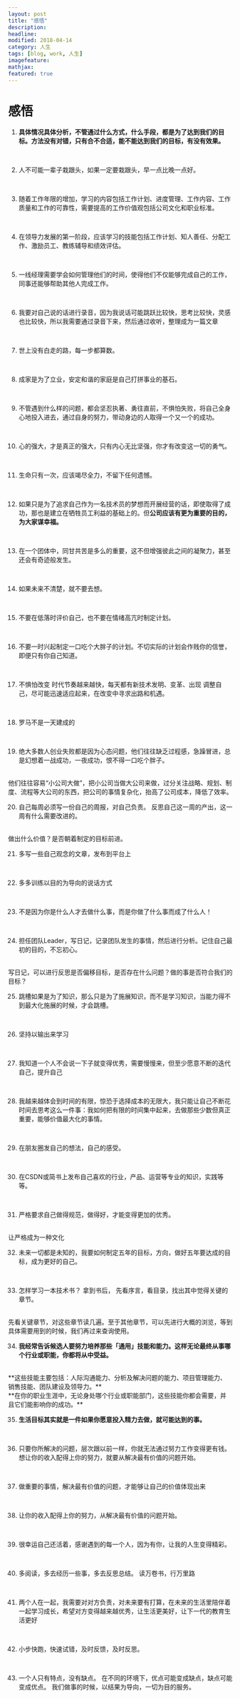```yaml
---
layout: post
title: "感悟"
description: 
headline: 
modified: 2018-04-14
category: 人生
tags: [blog, work, 人生]
imagefeature: 
mathjax: 
featured: true
---
```



# 感悟

1. **具体情况具体分析，不管通过什么方式，什么手段，都是为了达到我们的目标。方法没有对错，只有合不合适，能不能达到我们的目标，有没有效果。**
<br/>

2. 人不可能一辈子栽跟头，如果一定要栽跟头，早一点比晚一点好。
<br/>

3. 随着工作年限的增加，学习的内容包括工作计划、进度管理、工作内容、工作质量和工作的可靠性，需要提高的工作价值观包括公司文化和职业标准。
<br/>

4. 在领导力发展的第一阶段，应该学习的技能包括工作计划、知人善任、分配工作、激励员工、教练辅导和绩效评估。
<br/>

5. 一线经理需要学会如何管理他们的时间，使得他们不仅能够完成自己的工作，同事还能够帮助其他人完成工作。
<br/>

6. 我要对自己说的话进行录音，因为我说话可能跳跃比较快，思考比较快，灵感也比较快，所以我需要通过录音下来，然后通过收听，整理成为一篇文章
<br/>

7. 世上没有白走的路，每一步都算数。
<br/>

8. 成家是为了立业，安定和谐的家庭是自己打拼事业的基石。
<br/>

9. 不管遇到什么样的问题，都会坚忍执著、勇往直前，不惧怕失败，将自己全身心地投入进去，通过自身的努力，带动身边的人取得一个又一个的成功。
<br/>

10. 心的强大，才是真正的强大，只有内心无比坚强，你才有改变这一切的勇气。
<br/>

11. 生命只有一次，应该竭尽全力，不留下任何遗憾。
<br/>

12. 如果只是为了追求自己作为一名技术员的梦想而开展经营的话，即使取得了成功，那也是建立在牺牲员工利益的基础上的。但**公司应该有更为重要的目的，为大家谋幸福。**
<br/>

13. 在一个团体中，同甘共苦是多么的重要，这不但增强彼此之间的凝聚力，甚至还会有奇迹般发生。
<br/>

14. 如果未来不清楚，就不要去想。
<br/>

15. 不要在低落时评价自己，也不要在情绪高亢时制定计划。
<br/>

16. 不要一时兴起制定一口吃个大胖子的计划。不切实际的计划会作贱你的信誉，即便只有你自己知道。
<br/>

17. 不惧怕改变
  时代节奏越来越快，每天都有新技术发明、变革、出现
  调整自己，尽可能迅速适应起来，在改变中寻求出路和机遇。
<br/>

18. 罗马不是一天建成的
<br/>

19. 绝大多数人创业失败都是因为心态问题，他们往往缺乏过程感，急躁冒进，总是幻想着一战成功，一夜成功，恨不得一口吃个胖子。
<br/>
  他们往往容易“小公司大做”，把小公司当做大公司来做，过分关注战略、规划、制度、流程等大公司的东西，把公司的事情复杂化，抬高了公司成本，降低了效率。
<br/>

20. 自己每周必须写一份自己的周报，对自己负责。 反思自己这一周的产出，这一周有什么需要改进的。 
  <br/>
  做出什么价值？是否朝着制定的目标前进。
<br/>

21. 多写一些自己观念的文章，发布到平台上
<br/>

22. 多多训练以目的为导向的说话方式
<br/>

23. 不是因为你是什么人才去做什么事，而是你做了什么事而成了什么人！
<br/>

24. 担任团队Leader，写日记，记录团队发生的事情，然后进行分析。记住自己最初的目的，不忘初心。
<br/>  
  写日记，可以进行反思是否偏移目标，是否存在什么问题？做的事是否符合我们的目标？
<br/>

25. 跳槽如果是为了知识，那么只是为了施展知识，而不是学习知识，当能力得不到最大化施展的时候，才会跳槽。
<br/>

26. 坚持以输出来学习
<br/>

27. 我知道一个人不会说一下子就变得优秀，需要慢慢来，但至少愿意不断的迭代自己，提升自己
<br/>

28. 我越来越体会到时间的有限，惊恐于选择成本的无限大，我只能让自己不断花时间去思考这么一件事：我如何把有限的时间集中起来，去做那些少数但真正重要，能够价值最大化的事情。
<br/>

29. 在朋友圈发自己的想法，自己的感受。
<br/>

30. 在CSDN或简书上发布自己喜欢的行业，产品、运营等专业的知识，实践等等。
<br/>

31. 严格要求自己做得规范，做得好，才能变得更加的优秀。
<br/>
  让严格成为一种文化
<br/>

32. 未来一切都是未知的，我要如何制定五年的目标，方向，做好五年要达成的目标，成为更好的自己。
<br/>

33. 怎样学习一本技术书？ 拿到书后， 先看序言，看目录，找出其中觉得关键的章节。 
<br/>  
  先看关键章节，对这些章节读几遍。至于其他章节，可以先进行大概的浏览，等到具体需要用到的时候，我们再过来查询使用。
<br/>


34. **我经常告诉候选人要努力培养那些「通用」技能和能力。这样无论最终从事哪个行业或职能，你都将从中受益。**
<br/>  
  **这些技能主要包括：人际沟通能力、分析及解决问题的能力、项目管理能力、销售技能、团队建设及领导力。**
<br/>
  **在你的职业生涯中，无论身处哪个行业或职能部门，这些技能你都会需要，并且它们能影响你的成功。**
<br/>

35. **生活目标其实就是一件如果你愿意投入精力去做，就可能达到的事。**
<br/>

36. 只要你所解决的问题，层次跟以前一样，你就无法通过努力工作变得更有钱。想让你的收入配得上你的努力，就要从解决最有价值的问题开始。
<br/>

37. 做重要的事情，解决最有价值的问题，才能够让自己的价值体现出来
<br/>

38. 让你的收入配得上你的努力，从解决最有价值的问题开始。
<br/>

39. 很幸运自己还活着，感谢遇到的每一个人，因为有你，让我的人生变得精彩。
<br/>

40. 多阅读，多去经历一些事，多去反思总结。 读万卷书，行万里路
<br/>

41. 两个人在一起，我需要对对方负责，对未来要有打算，在未来的生活里陪伴着一起学习成长，希望对方变得越来越优秀，让生活更美好，让下一代的教育生活更好
<br/>

42. 小步快跑，快速试错，及时反馈，及时反思。
<br/>

43. 一个人只有特点，没有缺点。 在不同的环境下，优点可能变成缺点，缺点可能变成优点。 我们做事的时候，以结果为导向，一切为目的服务。
<br/>

